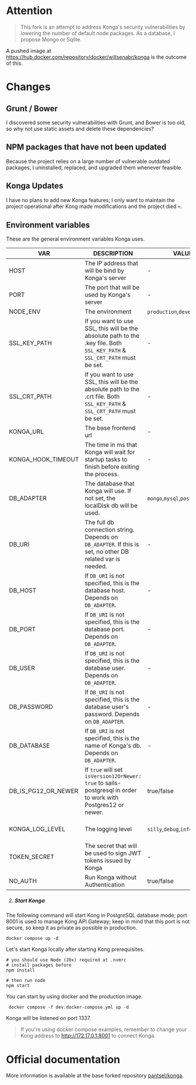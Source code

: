 # Attention

> This fork is an attempt to address Konga's security vulnerabilities by lowering the number of default node packages. As a database, I propose Mongo or Sqlite.

A pushed image at https://hub.docker.com/repository/docker/willsenabr/konga is the outcome of this.

# Changes
## Grunt / Bower

I discovered some security vulnerabilities with Grunt, and Bower is too old, so why not use static assets and delete these dependencies?

## NPM packages that have not been updated

Because the project relies on a large number of vulnerable outdated packages, I uninstalled, replaced, and upgraded them whenever feasible.

## Konga Updates

I have no plans to add new Konga features; I only want to maintain the project operational after Kong made modifications and the project died 💀.


## Environment variables
These are the general environment variables Konga uses.

| VAR                | DESCRIPTION                                                                                                                | VALUES                                 | DEFAULT                                      |
|--------------------|----------------------------------------------------------------------------------------------------------------------------|----------------------------------------|----------------------------------------------|
| HOST               | The IP address that will be bind by Konga's server                                                                               | -                                      | '0.0.0.0'                                         |
| PORT               | The port that will be used by Konga's server                                                                               | -                                      | 1337                                         |
| NODE_ENV           | The environment                                                                                                            | `production`,`development`             | `development`                                |
| SSL_KEY_PATH       | If you want to use SSL, this will be the absolute path to the .key file. Both `SSL_KEY_PATH` & `SSL_CRT_PATH` must be set. | -                                      | null                                         |
| SSL_CRT_PATH       | If you want to use SSL, this will be the absolute path to the .crt file. Both `SSL_KEY_PATH` & `SSL_CRT_PATH` must be set. | -                                      | null                                         |
| KONGA_URL | The base frontend url | - | http://localhost:1337
| KONGA_HOOK_TIMEOUT | The time in ms that Konga will wait for startup tasks to finish before exiting the process.                                | -                                      | 60000                                        |
| DB_ADAPTER         | The database that Konga will use. If not set, the localDisk db will be used.              | `mongo`,`mysql`,`postgres`     | -                                            |
| DB_URI             | The full db connection string. Depends on `DB_ADAPTER`. If this is set, no other DB related var is needed.                 | -                                      | -                                            |
| DB_HOST            | If `DB_URI` is not specified, this is the database host. Depends on `DB_ADAPTER`.                                          | -                                      | localhost                                    |
| DB_PORT            | If `DB_URI` is not specified, this is the database port.  Depends on `DB_ADAPTER`.                                         | -                                      | DB default.                                  |
| DB_USER            | If `DB_URI` is not specified, this is the database user. Depends on `DB_ADAPTER`.                                          | -                                      | -                                            |
| DB_PASSWORD        | If `DB_URI` is not specified, this is the database user's password. Depends on `DB_ADAPTER`.                               | -                                      | -                                            |
| DB_DATABASE        | If `DB_URI` is not specified, this is the name of Konga's db.  Depends on `DB_ADAPTER`.                                    | -                                      | `konga_database`                             |
| DB_IS_PG12_OR_NEWER| If `true` will set `isVersion12OrNewer: true` to sails-postgresql in order to work with Postgres12 or newer.               | true/false |                           | false                                        |
| KONGA_LOG_LEVEL    | The logging level                                                                                                          | `silly`,`debug`,`info`,`warn`,`error`  | `debug` on dev environment & `warn` on prod. |
| TOKEN_SECRET       | The secret that will be used to sign JWT tokens issued by Konga | - | - |
| NO_AUTH            | Run Konga without Authentication                                                                                           | true/false                             | -                                         |

2. ##### Start Konga

The following command will start Kong in PostgreSQL database mode; port 8001 is used to manage Kong API Gateway; keep in mind that this port is not secure, so keep it as private as possible in production.

```shell
docker compose up -d
```

Let's start Konga locally after starting Kong prerequisites.

```shell
# you should use Node (20x) required at .nvmrc
# install packages before
npm install

# then run node
npm start
```

You can start by using docker and the production image.

```shell
 docker compose -f dev.docker-compose.yml up -d
```


Konga will be listened on port 1337.

> If you're using docker compose examples, remember to change your Kong address to http://172.17.0.1:8001 to connect Konga.

#  Official documentation

More information is available at the base forked repository [pantsel/konga](https://github.com/pantsel/konga).


